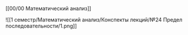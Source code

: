 [[00/00 Математический анализ]]

![[1 семестр/Математический анализ/Конспекты лекций/№24 Предел последовательности/1.png]]